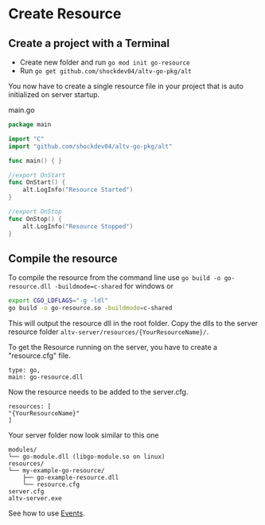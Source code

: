 # Create Resource

## Create a project with a Terminal

* Create new folder and run ``go mod init go-resource``
* Run ``go get github.com/shockdev04/altv-go-pkg/alt``

You now have to create a single resource file in your project that is auto initialized on server startup.

main.go
```go
package main

import "C"
import "github.com/shockdev04/altv-go-pkg/alt"

func main() { }

//export OnStart
func OnStart() {
	alt.LogInfo("Resource Started")
}

//export OnStop
func OnStop() {
	alt.LogInfo("Resource Stopped")
}
```

## Compile the resource

To compile the resource from the command line use ```go build -o go-resource.dll -buildmode=c-shared``` for windows or 
```bash
export CGO_LDFLAGS="-g -ldl"
go build -o go-resource.so -buildmode=c-shared
```

This will output the resource dll in the root folder.
Copy the dlls to the server resource folder ```altv-server/resources/{YourResourceName}/```.

To get the Resource running on the server, you have to create a "resource.cfg" file.

```
type: go,
main: go-resource.dll
```

Now the resource needs to be added to the server.cfg.

```
resources: [
"{YourResourceName}"
]
```

Your server folder now look similar to this one

```
modules/
└── go-module.dll (libgo-module.so on linux)
resources/
└── my-example-go-resource/
    ├── go-example-resource.dll
    └── resource.cfg
server.cfg
altv-server.exe
```

See how to use [Events](events.md).